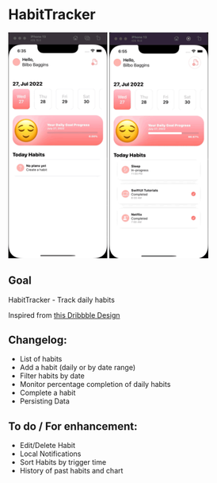 # HabitTracker
<img src="../../assets/habit_tracker.gif" width="200" />

<img src="../../assets/habit_tracker_2.gif" width="200" />

## Goal

HabitTracker - Track daily habits

Inspired from [this Dribbble Design](https://dribbble.com/shots/17349871-Habit-Tracker-App-Design)

## Changelog:
* List of habits
* Add a habit (daily or by date range)
* Filter habits by date
* Monitor percentage completion of daily habits
* Complete a habit
* Persisting Data

## To do / For enhancement: 
- Edit/Delete Habit
- Local Notifications
- Sort Habits by trigger time
- History of past habits and chart